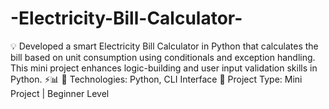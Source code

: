 # -Electricity-Bill-Calculator-
💡 Developed a smart Electricity Bill Calculator in Python that calculates the bill based on unit consumption using conditionals and exception handling. This mini project enhances logic-building and user input validation skills in Python. ⚡📊  🐍 Technologies: Python, CLI Interface 📂 Project Type: Mini Project | Beginner Level
